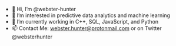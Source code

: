 - 👋 Hi, I’m @webster-hunter
- 👀 I’m interested in predictive data analytics and machine learning
- 🌱 I’m currently working in C++, SQL, JavaScript, and Python
- 📫 Contact Me: webster.hunter@protonmail.com or on Twitter @websterhunter

<!---
webster-hunter/webster-hunter is a ✨ special ✨ repository because its `README.md` (this file) appears on your GitHub profile.
You can click the Preview link to take a look at your changes.
--->

